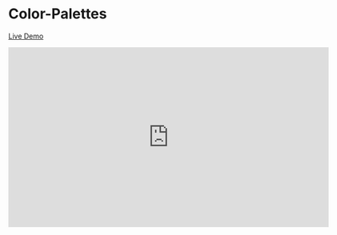 # Color-Palettes
[Live Demo](https://color-palettes-ten.vercel.app/)
<iframe src="https://player.vimeo.com/video/810022192" width="640" height="360" frameborder="0" allow="autoplay; fullscreen; picture-in-picture" allowfullscreen></iframe>




